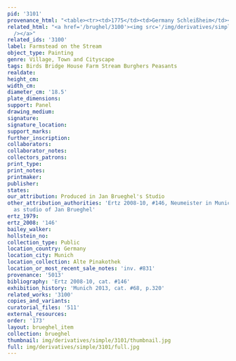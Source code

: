 ```yaml
---
pid: '3101'
provenance_html: "<table><tr><td>1775</td><td>Germany Schleißheim</td><td></td></tr></table>"
related_html: "<a href='/brughel/3100'><img src='/img/derivatives/simple/3100/thumbnail.jpg'
  /></a>"
related_ids: '3100'
label: Farmstead on the Stream
object_type: Painting
genre: Village, Town and Cityscape
tags: Birds Bridge House Farm Stream Burghers Peasants
realdate: 
height_cm: 
width_cm: 
diameter_cm: '18.5'
plate_dimensions: 
support: Panel
drawing_medium: 
signature: 
signature_location: 
support_marks: 
further_inscription: 
collaborators: 
collaborator_notes: 
collectors_patrons: 
print_type: 
print_notes: 
printmaker: 
publisher: 
states: 
our_attribution: Produced in Jan Brueghel's Studio
other_attribution_authorities: 'Ertz 2008-10, #146, Neumeister in Munich 2013, p.320
  as studio of Jan Brueghel'
ertz_1979: 
ertz_2008: '146'
bailey_walker: 
hollstein_no: 
collection_type: Public
location_country: Germany
location_city: Munich
location_collection: Alte Pinakothek
location_or_most_recent_sale_notes: 'inv. #831'
provenance: '5013'
bibliography: 'Ertz 2008-10, cat. #146'
exhibition_history: 'Munich 2013, cat. #68, p.320'
related_works: '3100'
copies_and_variants: 
curatorial_files: '511'
external_resources: 
order: '173'
layout: brueghel_item
collection: brueghel
thumbnail: img/derivatives/simple/3101/thumbnail.jpg
full: img/derivatives/simple/3101/full.jpg
---
```

